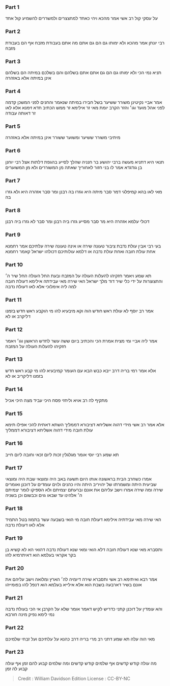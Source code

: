 
### Part 1
על עסקי קול רב אשי אמר מהכא ויהי כאחד למחצצרים ולמשררים להשמיע קול אחד

### Part 2
רבי יונתן אמר מהכא ולא ימותו גם הם גם אתם מה אתם בעבודת מזבח אף הם בעבודת מזבח

### Part 3
תניא נמי הכי ולא ימותו גם הם גם אתם אתם בשלהם והם בשלכם במיתה הם בשלהם אינן במיתה אלא באזהרה

### Part 4
אמר אביי נקיטינן משורר ששיער בשל חבירו במיתה שנאמר והחנים לפני המשכן קדמה לפני אהל מועד וגו׳ והזר הקרב יומת מאי זר אילימא זר ממש הכתיב חדא זימנא אלא לאו זר דאותה עבודה

### Part 5
מיתיבי משורר ששיער ומשוער ששורר אינן במיתה אלא באזהרה

### Part 6
תנאי היא דתניא מעשה ברבי יהושע בר חנניה שהלך לסייע בהגפת דלתות אצל רבי יוחנן בן גודגדא אמר לו בני חזור לאחוריך שאתה מן המשוררים ולא מן המשוערים

### Part 7
מאי לאו בהא קמיפלגי דמר סבר מיתה היא וגזרו בה רבנן ומר סבר אזהרה היא ולא גזרו בה

### Part 8
דכולי עלמא אזהרה היא מר סבר מסייע גזרו ביה רבנן ומר סבר לא גזרו ביה רבנן

### Part 9
בעי רבי אבין עולת נדבת ציבור טעונה שירה או אינה טעונה שירה עלתיכם אמר רחמנא אחת עולת חובה ואחת עולת נדבה או דלמא עולותיכם דכולהו ישראל קאמר רחמנא

### Part 10
תא שמע ויאמר חזקיהו להעלות העולה על המזבח ובעת החל העולה החל שיר ה׳ והחצוצרות על ידי כלי שיר דוד מלך ישראל האי שירה מאי עבידתה אילימא דעולת חובה למה ליה אימלוכי אלא לאו דעולת נדבה

### Part 11
אמר רב יוסף לא עולת ראש חודש הוה וקא מיבעיא להו מי הוקבע ראש חדש בזמנו דליקרב או לא

### Part 12
אמר ליה אביי ומי מצית אמרת הכי והכתיב ביום ששה עשר לחדש הראשון וגו׳ ויאמר חזקיהו להעלות העולה על המזבח

### Part 13
אלא אמר רמי בריה דרב ייבא כבש הבא עם העומר קמיבעיא להו מי קבע ראש חדש בזמנו דליקריב או לא

### Part 14
מתקיף לה רב אויא וליחזי פסח היכי עביד מצה היכי אכיל

### Part 15
אלא אמר רב אשי מידי דהוה אשליחא דציבורא דממליך השתא דאתית להכי אפילו תימא עולת חובה מידי דהוה אשליחא דציבורא דממליך

### Part 16
תא שמע רבי יוסי אומר מגלגלין זכות ליום זכאי וחובה ליום חייב

### Part 17
אמרו כשחרב הבית בראשונה אותו היום תשעה באב היה ומוצאי שבת היה ומוצאי שביעית היתה ומשמרתו של יהויריב היתה והיו כהנים ולוים עומדים על דוכנן ואומרים שירה ומה שירה אמרו וישב עליהם את אונם וברעתם יצמיתם ולא הספיקו לומר יצמיתם ה׳ אלהינו עד שבאו גוים וכבשום וכן בשניה

### Part 18
האי שירה מאי עבידתיה אילימא דעולת חובה מי הואי בשבעה עשר בתמוז בטל התמיד אלא לאו דעולת נדבה

### Part 19
ותסברא מאי שנא דעולת חובה דלא הואי ומאי שנא דעולת נדבה דהואי הא לא קשיא בן בקר אקראי בעלמא הוא דאיתרמיא להו

### Part 20
אמר רבא ואיתימא רב אשי ותסברא שירה דיומיה לה׳ הארץ ומלואה וישב עליהם את אונם בשיר דארבעה בשבת הוא אלא אילייא בעלמא הוא דנפל להו בפומייהו

### Part 21
והא עומדין על דוכנן קתני כדריש לקיש דאמר אומר שלא על הקרבן אי הכי בעולת נדבה נמי לימא נפיק מינה חורבא

### Part 22
מאי הוה עלה תא שמע דתני רב מרי בריה דרב כהנא על עלתיכם ועל זבחי שלמיכם

### Part 23
מה עולה קודש קדשים אף שלמים קודש קדשים ומה שלמים קבוע להם זמן אף עולה קבוע לה זמן

>Credit : William Davidson Edition
>License : CC-BY-NC